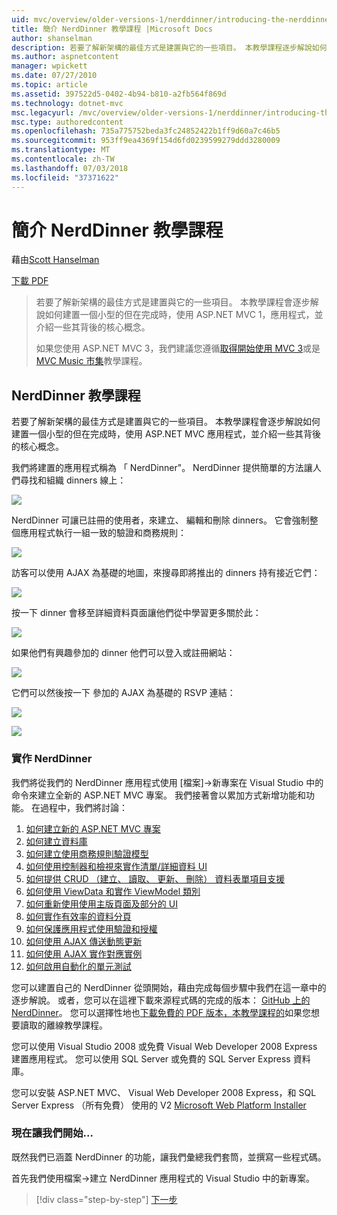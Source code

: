 ```yaml
---
uid: mvc/overview/older-versions-1/nerddinner/introducing-the-nerddinner-tutorial
title: 簡介 NerdDinner 教學課程 |Microsoft Docs
author: shanselman
description: 若要了解新架構的最佳方式是建置與它的一些項目。 本教學課程逐步解說如何建置使用 ASP.NET 的小，但完整的應用程式...
ms.author: aspnetcontent
manager: wpickett
ms.date: 07/27/2010
ms.topic: article
ms.assetid: 397522d5-0402-4b94-b810-a2fb564f869d
ms.technology: dotnet-mvc
msc.legacyurl: /mvc/overview/older-versions-1/nerddinner/introducing-the-nerddinner-tutorial
msc.type: authoredcontent
ms.openlocfilehash: 735a775752beda3fc24852422b1ff9d60a7c46b5
ms.sourcegitcommit: 953ff9ea4369f154d6fd0239599279ddd3280009
ms.translationtype: MT
ms.contentlocale: zh-TW
ms.lasthandoff: 07/03/2018
ms.locfileid: "37371622"
---
```

<a name="introducing-the-nerddinner-tutorial"></a>簡介 NerdDinner 教學課程
====================
藉由[Scott Hanselman](https://github.com/shanselman)

[下載 PDF](http://aspnetmvcbook.s3.amazonaws.com/aspnetmvc-nerdinner_v1.pdf)

> 若要了解新架構的最佳方式是建置與它的一些項目。 本教學課程會逐步解說如何建置一個小型的但在完成時，使用 ASP.NET MVC 1，應用程式，並介紹一些其背後的核心概念。
> 
> 如果您使用 ASP.NET MVC 3，我們建議您遵循[取得開始使用 MVC 3](../../older-versions/getting-started-with-aspnet-mvc3/cs/intro-to-aspnet-mvc-3.md)或是[MVC Music 市集](../../older-versions/mvc-music-store/mvc-music-store-part-1.md)教學課程。


## <a name="nerddinner-tutorial"></a>NerdDinner 教學課程

若要了解新架構的最佳方式是建置與它的一些項目。 本教學課程會逐步解說如何建置一個小型的但在完成時，使用 ASP.NET MVC 應用程式，並介紹一些其背後的核心概念。

我們將建置的應用程式稱為 「 NerdDinner"。 NerdDinner 提供簡單的方法讓人們尋找和組織 dinners 線上：

![](introducing-the-nerddinner-tutorial/_static/image1.png)

NerdDinner 可讓已註冊的使用者，來建立、 編輯和刪除 dinners。 它會強制整個應用程式執行一組一致的驗證和商務規則：

![](introducing-the-nerddinner-tutorial/_static/image2.png)

訪客可以使用 AJAX 為基礎的地圖，來搜尋即將推出的 dinners 持有接近它們：

![](introducing-the-nerddinner-tutorial/_static/image3.png)

按一下 dinner 會移至詳細資料頁面讓他們從中學習更多關於此：

![](introducing-the-nerddinner-tutorial/_static/image4.png)

如果他們有興趣參加的 dinner 他們可以登入或註冊網站：

![](introducing-the-nerddinner-tutorial/_static/image5.png)

它們可以然後按一下 參加的 AJAX 為基礎的 RSVP 連結：

![](introducing-the-nerddinner-tutorial/_static/image6.png)

![](introducing-the-nerddinner-tutorial/_static/image7.png)

### <a name="implementing-nerddinner"></a>實作 NerdDinner

我們將從我們的 NerdDinner 應用程式使用 [檔案]-&gt;新專案在 Visual Studio 中的命令來建立全新的 ASP.NET MVC 專案。 我們接著會以累加方式新增功能和功能。 在過程中，我們將討論：

1. [如何建立新的 ASP.NET MVC 專案](# "建立新的 ASP.NET MVC 專案")
2. [如何建立資料庫](# "建立資料庫")
3. [如何建立使用商務規則驗證模型](# "使用商務規則驗證建置模型")
4. [如何使用控制器和檢視來實作清單/詳細資料 UI](# "使用控制器和檢視來實作清單/詳細資料 UI")
5. [如何提供 CRUD （建立、 讀取、 更新、 刪除） 資料表單項目支援](# "提供 CRUD （建立、 讀取、 更新、 刪除） 資料表單項目支援")
6. [如何使用 ViewData 和實作 ViewModel 類別](# "使用 ViewData 和實作 ViewModel 類別")
7. [如何重新使用使用主版頁面及部分的 UI](# "重複使用 UI 使用主版頁面及部分")
8. [如何實作有效率的資料分頁](# "實作有效率的資料分頁")
9. [如何保護應用程式使用驗證和授權](# "安全的應用程式使用驗證和授權")
10. [如何使用 AJAX 傳送動態更新](# "使用 AJAX 傳送動態更新")
11. [如何使用 AJAX 實作對應實例](# "使用 AJAX 實作對應實例")
12. [如何啟用自動化的單元測試](# "啟用自動化單元測試")

您可以建置自己的 NerdDinner 從頭開始，藉由完成每個步驟中我們在這一章中的逐步解說。 或者，您可以在這裡下載來源程式碼的完成的版本： [GitHub 上的 NerdDinner](https://github.com/AspNetMVPSamples/NerdDinner)。 您可以選擇性地也[下載免費的 PDF 版本，本教學課程的](http://aspnetmvcbook.s3.amazonaws.com/aspnetmvc-nerdinner_v1.pdf)如果您想要讀取的離線教學課程。

您可以使用 Visual Studio 2008 或免費 Visual Web Developer 2008 Express 建置應用程式。 您可以使用 SQL Server 或免費的 SQL Server Express 資料庫。

您可以安裝 ASP.NET MVC、 Visual Web Developer 2008 Express，和 SQL Server Express （所有免費） 使用的 V2 [Microsoft Web Platform Installer](https://www.microsoft.com/web/downloads/platform.aspx)

### <a name="now-lets-get-started"></a>現在讓我們開始...

既然我們已涵蓋 NerdDinner 的功能，讓我們彙總我們套筒，並撰寫一些程式碼。

首先我們使用檔案-&gt;建立 NerdDinner 應用程式的 Visual Studio 中的新專案。

> [!div class="step-by-step"]
> [下一步](create-a-new-aspnet-mvc-project.md)

